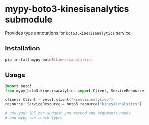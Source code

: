 # mypy-boto3-kinesisanalytics submodule

Provides type annotations for `boto3.kinesisanalytics` service

## Installation

```bash
pip install mypy-boto3[kinesisanalytics]
```

## Usage

```python
import boto3
from mypy_boto3.kinesisanalytics import Client, ServiceResource

client: Client = boto3.client("kinesisanalytics")
resource: ServiceResource = boto3.resource("kinesisanalytics")

# now your IDE can suggest you method and arguments names
# and mypy can check types
```

